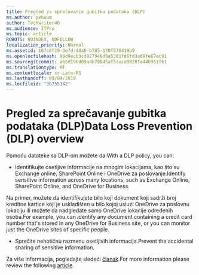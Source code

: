 ```yaml
---
title: Pregled za sprečavanje gubitka podataka (DLP)
ms.author: pebaum
author: Techwriter40
ms.audience: ITPro
ms.topic: article
ROBOTS: NOINDEX, NOFOLLOW
localization_priority: Normal
ms.assetid: 187c6f19-3e7d-48a0-b785-170f578419b9
ms.openlocfilehash: 96d9ecb3cd927946d6a5381fd6fd3a88fe67ac91
ms.sourcegitcommit: a65d196d00adb70045af5caca9828fe44b951f61
ms.translationtype: MT
ms.contentlocale: sr-Latn-RS
ms.lasthandoff: 09/04/2019
ms.locfileid: "36755142"
---
```

# <a name="data-loss-prevention-dlp-overview"></a><span data-ttu-id="55455-102">Pregled za sprečavanje gubitka podataka (DLP)</span><span class="sxs-lookup"><span data-stu-id="55455-102">Data Loss Prevention (DLP) overview</span></span>

<span data-ttu-id="55455-103">Pomoću datoteke sa DLP-om možete da:</span><span class="sxs-lookup"><span data-stu-id="55455-103">With a DLP policy, you can:</span></span>

- <span data-ttu-id="55455-104">Identifikujte osetljive informacije na mnogim lokacijama, kao što su Exchange online, SharePoint Online i OneDrive za poslovanje.</span><span class="sxs-lookup"><span data-stu-id="55455-104">Identify sensitive information across many locations, such as Exchange Online, SharePoint Online, and OneDrive for Business.</span></span>


<span data-ttu-id="55455-105">Na primer, možete da identifikujete bilo koji dokument koji sadrži broj kreditne kartice koji je uskladišten u bilo kojoj usluzi OneDrive za poslovnu lokaciju ili možete da nadgledate samo OneDrive lokacije određenih osoba.</span><span class="sxs-lookup"><span data-stu-id="55455-105">For example, you can identify any document containing a credit card number that's stored in any OneDrive for Business site, or you can monitor just the OneDrive sites of specific people.</span></span>

- <span data-ttu-id="55455-106">Sprečite nehotičnu razmenu osetljivih informacija.</span><span class="sxs-lookup"><span data-stu-id="55455-106">Prevent the accidental sharing of sensitive information.</span></span>


<span data-ttu-id="55455-107">Za više informacija, pogledajte sledeći [članak](https://docs.microsoft.com/office365/securitycompliance/data-loss-prevention-policies).</span><span class="sxs-lookup"><span data-stu-id="55455-107">For more information please review the following [article](https://docs.microsoft.com/office365/securitycompliance/data-loss-prevention-policies).</span></span>

